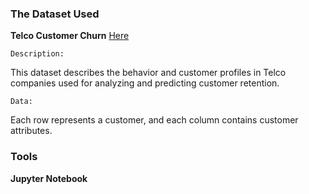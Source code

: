 ### **The Dataset Used**

**Telco Customer Churn** [Here](https://www.kaggle.com/datasets/blastchar/telco-customer-churn#WA_Fn-UseC_-Telco-Customer-Churn.csv)

    Description:

This dataset describes the behavior and customer profiles in Telco companies used for analyzing and predicting customer retention.

    Data:

Each row represents a customer, and each column contains customer attributes.


### **Tools**

**Jupyter Notebook**